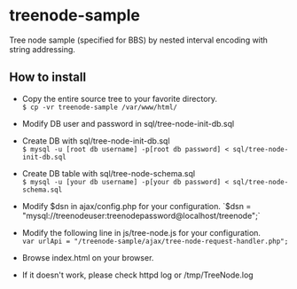# treenode-sample
Tree node sample (specified for BBS) by nested interval encoding with string addressing.

## How to install

- Copy the entire source tree to your favorite directory.  
`$ cp -vr treenode-sample /var/www/html/`

- Modify DB user and password in sql/tree-node-init-db.sql  

- Create DB with sql/tree-node-init-db.sql  
`$ mysql -u [root db username] -p[root db password] < sql/tree-node-init-db.sql`

- Create DB table with sql/tree-node-schema.sql  
`$ mysql -u [your db username] -p[your db password] < sql/tree-node-schema.sql`

- Modify $dsn in ajax/config.php for your configuration.  
`$dsn = "mysql://treenodeuser:treenodepassword@localhost/treenode";`

- Modify the following line in js/tree-node.js for your configuration.  
`var urlApi = "/treenode-sample/ajax/tree-node-request-handler.php";`

- Browse index.html on your browser.  

- If it doesn't work, please check httpd log or /tmp/TreeNode.log  
